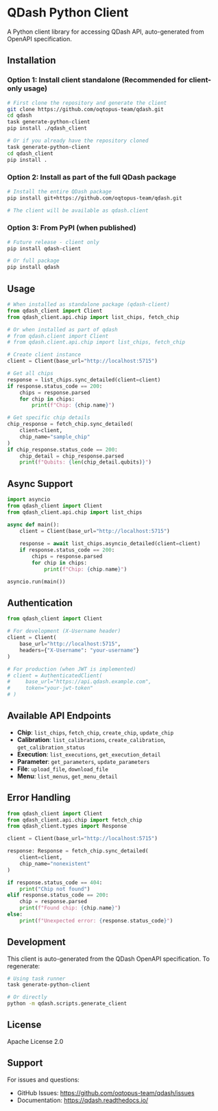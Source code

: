 # QDash Python Client

A Python client library for accessing QDash API, auto-generated from OpenAPI specification.

## Installation

### Option 1: Install client standalone (Recommended for client-only usage)

```bash
# First clone the repository and generate the client
git clone https://github.com/oqtopus-team/qdash.git
cd qdash
task generate-python-client
pip install ./qdash_client

# Or if you already have the repository cloned
task generate-python-client
cd qdash_client
pip install .
```

### Option 2: Install as part of the full QDash package

```bash
# Install the entire QDash package
pip install git+https://github.com/oqtopus-team/qdash.git

# The client will be available as qdash.client
```

### Option 3: From PyPI (when published)

```bash
# Future release - client only
pip install qdash-client

# Or full package
pip install qdash
```

## Usage

```python
# When installed as standalone package (qdash-client)
from qdash_client import Client
from qdash_client.api.chip import list_chips, fetch_chip

# Or when installed as part of qdash
# from qdash.client import Client
# from qdash.client.api.chip import list_chips, fetch_chip

# Create client instance
client = Client(base_url="http://localhost:5715")

# Get all chips
response = list_chips.sync_detailed(client=client)
if response.status_code == 200:
    chips = response.parsed
    for chip in chips:
        print(f"Chip: {chip.name}")

# Get specific chip details
chip_response = fetch_chip.sync_detailed(
    client=client,
    chip_name="sample_chip"
)
if chip_response.status_code == 200:
    chip_detail = chip_response.parsed
    print(f"Qubits: {len(chip_detail.qubits)}")
```

## Async Support

```python
import asyncio
from qdash_client import Client
from qdash_client.api.chip import list_chips

async def main():
    client = Client(base_url="http://localhost:5715")
    
    response = await list_chips.asyncio_detailed(client=client)
    if response.status_code == 200:
        chips = response.parsed
        for chip in chips:
            print(f"Chip: {chip.name}")

asyncio.run(main())
```

## Authentication

```python
from qdash_client import Client

# For development (X-Username header)
client = Client(
    base_url="http://localhost:5715",
    headers={"X-Username": "your-username"}
)

# For production (when JWT is implemented)
# client = AuthenticatedClient(
#     base_url="https://api.qdash.example.com",
#     token="your-jwt-token"
# )
```

## Available API Endpoints

- **Chip**: `list_chips`, `fetch_chip`, `create_chip`, `update_chip`
- **Calibration**: `list_calibrations`, `create_calibration`, `get_calibration_status`
- **Execution**: `list_executions`, `get_execution_detail`
- **Parameter**: `get_parameters`, `update_parameters`
- **File**: `upload_file`, `download_file`
- **Menu**: `list_menus`, `get_menu_detail`

## Error Handling

```python
from qdash_client import Client
from qdash_client.api.chip import fetch_chip
from qdash_client.types import Response

client = Client(base_url="http://localhost:5715")

response: Response = fetch_chip.sync_detailed(
    client=client,
    chip_name="nonexistent"
)

if response.status_code == 404:
    print("Chip not found")
elif response.status_code == 200:
    chip = response.parsed
    print(f"Found chip: {chip.name}")
else:
    print(f"Unexpected error: {response.status_code}")
```

## Development

This client is auto-generated from the QDash OpenAPI specification. To regenerate:

```bash
# Using task runner
task generate-python-client

# Or directly
python -m qdash.scripts.generate_client
```

## License

Apache License 2.0

## Support

For issues and questions:
- GitHub Issues: https://github.com/oqtopus-team/qdash/issues
- Documentation: https://qdash.readthedocs.io/